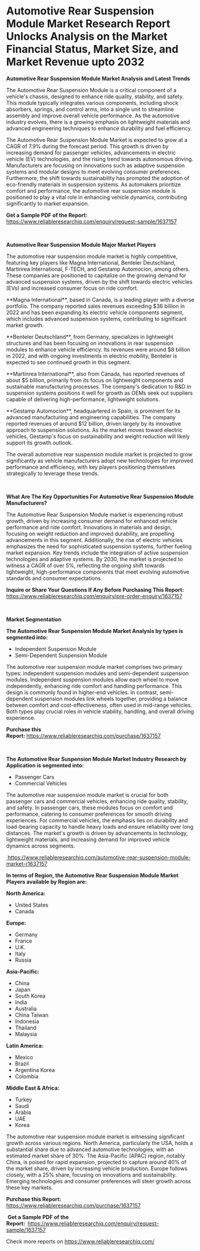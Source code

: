 <p><h1>Automotive Rear Suspension Module Market Research Report Unlocks Analysis on the Market Financial Status, Market Size, and Market Revenue upto 2032</h1></p><p><strong>Automotive Rear Suspension Module Market Analysis and Latest Trends</strong></p>
<p><p>The Automotive Rear Suspension Module is a critical component of a vehicle's chassis, designed to enhance ride quality, stability, and safety. This module typically integrates various components, including shock absorbers, springs, and control arms, into a single unit to streamline assembly and improve overall vehicle performance. As the automotive industry evolves, there is a growing emphasis on lightweight materials and advanced engineering techniques to enhance durability and fuel efficiency.</p><p>The Automotive Rear Suspension Module Market is expected to grow at a CAGR of 7.9% during the forecast period. This growth is driven by increasing demand for passenger vehicles, advancements in electric vehicle (EV) technologies, and the rising trend towards autonomous driving. Manufacturers are focusing on innovations such as adaptive suspension systems and modular designs to meet evolving consumer preferences. Furthermore, the shift towards sustainability has prompted the adoption of eco-friendly materials in suspension systems. As automakers prioritize comfort and performance, the automotive rear suspension module is positioned to play a vital role in enhancing vehicle dynamics, contributing significantly to market expansion.</p></p>
<p><strong>Get a Sample PDF of the Report:&nbsp;</strong> <a href="https://www.reliableresearchiq.com/enquiry/request-sample/1637157?utm_campaign=3202&utm_medium=2&utm_source=Github&utm_content=ia&utm_term=23032025&utm_id=automotive-rear-suspension-module">https://www.reliableresearchiq.com/enquiry/request-sample/1637157</a></p>
<p>&nbsp;</p>
<p><strong>Automotive Rear Suspension Module Major Market Players</strong></p>
<p><p>The automotive rear suspension module market is highly competitive, featuring key players like Magna International, Benteler Deutschland, Martinrea International, F-TECH, and Gestamp Automocion, among others. These companies are positioned to capitalize on the growing demand for advanced suspension systems, driven by the shift towards electric vehicles (EVs) and increased consumer focus on ride comfort.</p><p>**Magna International**, based in Canada, is a leading player with a diverse portfolio. The company reported sales revenues exceeding $36 billion in 2022 and has been expanding its electric vehicle components segment, which includes advanced suspension systems, contributing to significant market growth.</p><p>**Benteler Deutschland**, from Germany, specializes in lightweight structures and has been focusing on innovations in rear suspension modules to enhance vehicle efficiency. Its revenues were around $8 billion in 2022, and with ongoing investments in electric mobility, Benteler is expected to see continued growth in this segment.</p><p>**Martinrea International**, also from Canada, has reported revenues of about $5 billion, primarily from its focus on lightweight components and sustainable manufacturing processes. The company's dedication to R&D in suspension systems positions it well for growth as OEMs seek out suppliers capable of delivering high-performance, lightweight solutions.</p><p>**Gestamp Automocion**, headquartered in Spain, is prominent for its advanced manufacturing and engineering capabilities. The company reported revenues of around $12 billion, driven largely by its innovative approach to suspension solutions. As the market moves toward electric vehicles, Gestamp's focus on sustainability and weight reduction will likely support its growth outlook.</p><p>The overall automotive rear suspension module market is projected to grow significantly as vehicle manufacturers adopt new technologies for improved performance and efficiency, with key players positioning themselves strategically to leverage these trends.</p></p>
<p>&nbsp;</p>
<p><strong>What Are The Key Opportunities For Automotive Rear Suspension Module Manufacturers?</strong></p>
<p><p>The Automotive Rear Suspension Module market is experiencing robust growth, driven by increasing consumer demand for enhanced vehicle performance and ride comfort. Innovations in materials and design, focusing on weight reduction and improved durability, are propelling advancements in this segment. Additionally, the rise of electric vehicles emphasizes the need for sophisticated suspension systems, further fueling market expansion. Key trends include the integration of active suspension technologies and adaptive systems. By 2030, the market is projected to witness a CAGR of over 5%, reflecting the ongoing shift towards lightweight, high-performance components that meet evolving automotive standards and consumer expectations.</p></p>
<p><strong>Inquire or Share Your Questions If Any Before Purchasing This Report:</strong> <a href="https://www.reliableresearchiq.com/enquiry/pre-order-enquiry/1637157?utm_campaign=3202&utm_medium=2&utm_source=Github&utm_content=ia&utm_term=23032025&utm_id=automotive-rear-suspension-module">https://www.reliableresearchiq.com/enquiry/pre-order-enquiry/1637157</a></p>
<p>&nbsp;</p>
<p><strong>Market Segmentation</strong></p>
<p><strong>The Automotive Rear Suspension Module Market Analysis by types is segmented into:</strong></p>
<p><ul><li>Independent Suspension Module</li><li>Semi-Dependent Suspension Module</li></ul></p>
<p><p>The automotive rear suspension module market comprises two primary types: independent suspension modules and semi-dependent suspension modules. Independent suspension modules allow each wheel to move independently, enhancing ride comfort and handling performance. This design is commonly found in higher-end vehicles. In contrast, semi-dependent suspension modules link wheels together, providing a balance between comfort and cost-effectiveness, often used in mid-range vehicles. Both types play crucial roles in vehicle stability, handling, and overall driving experience.</p></p>
<p><strong>Purchase this Report:&nbsp;</strong><a href="https://www.reliableresearchiq.com/purchase/1637157?utm_campaign=3202&utm_medium=2&utm_source=Github&utm_content=ia&utm_term=23032025&utm_id=automotive-rear-suspension-module">https://www.reliableresearchiq.com/purchase/1637157</a></p>
<p>&nbsp;</p>
<p><strong>The Automotive Rear Suspension Module Market Industry Research by Application is segmented into:</strong></p>
<p><ul><li>Passenger Cars</li><li>Commercial Vehicles</li></ul></p>
<p><p>The automotive rear suspension module market is crucial for both passenger cars and commercial vehicles, enhancing ride quality, stability, and safety. In passenger cars, these modules focus on comfort and performance, catering to consumer preferences for smooth driving experiences. For commercial vehicles, the emphasis lies on durability and load-bearing capacity to handle heavy loads and ensure reliability over long distances. The market's growth is driven by advancements in technology, lightweight materials, and increasing demand for improved vehicle dynamics across segments.</p></p>
<p><a href="https://www.reliableresearchiq.com/automotive-rear-suspension-module-market-r1637157?utm_campaign=3202&utm_medium=2&utm_source=Github&utm_content=ia&utm_term=23032025&utm_id=automotive-rear-suspension-module">&nbsp;https://www.reliableresearchiq.com/automotive-rear-suspension-module-market-r1637157</a></p>
<p><strong>In terms of Region, the Automotive Rear Suspension Module Market Players available by Region are:</strong></p>
<p>
    <p> <strong> North America: </strong>
        <ul>
            <li>United States</li>
            <li>Canada</li>
        </ul>
        </p> 
    <p> <strong> Europe: </strong>
        <ul>
            <li>Germany</li>
            <li>France</li>
            <li>U.K.</li>
            <li>Italy</li>
            <li>Russia</li>
        </ul>
        </p> 
    <p> <strong> Asia-Pacific: </strong>
        <ul>
            <li>China</li>
            <li>Japan</li>
            <li>South Korea</li>
            <li>India</li>
            <li>Australia</li>
            <li>China Taiwan</li>
            <li>Indonesia</li>
            <li>Thailand</li>
            <li>Malaysia</li>
        </ul>
        </p> 
    <p> <strong> Latin America: </strong>
        <ul>
            <li>Mexico</li>
            <li>Brazil</li>
            <li>Argentina Korea</li>
            <li>Colombia</li>
        </ul>
        </p> 
    <p> <strong> Middle East & Africa: </strong>
        <ul>
            <li>Turkey</li>
            <li>Saudi</li>
            <li>Arabia</li>
            <li>UAE</li>
            <li>Korea</li>
        </ul>
    </p>
    </p>
<p><p>The automotive rear suspension module market is witnessing significant growth across various regions. North America, particularly the USA, holds a substantial share due to advanced automotive technologies, with an estimated market share of 30%. The Asia-Pacific (APAC) region, notably China, is poised for rapid expansion, projected to capture around 40% of the market share, driven by increasing vehicle production. Europe follows closely, with a 25% share, focusing on innovations and sustainability. Emerging technologies and consumer preferences will steer growth across these key markets.</p></p>
<p><strong>Purchase this Report: </strong><a href="https://www.reliableresearchiq.com/purchase/1637157?utm_campaign=3202&utm_medium=2&utm_source=Github&utm_content=ia&utm_term=23032025&utm_id=automotive-rear-suspension-module">https://www.reliableresearchiq.com/purchase/1637157</a></p>
<p>&nbsp;<strong>Get a Sample PDF of the Report:&nbsp;&nbsp;</strong><a href="https://www.reliableresearchiq.com/enquiry/request-sample/1637157?utm_campaign=3202&utm_medium=2&utm_source=Github&utm_content=ia&utm_term=23032025&utm_id=automotive-rear-suspension-module">https://www.reliableresearchiq.com/enquiry/request-sample/1637157</a></p>
<p><strong></strong></p>
<p>Check more reports on <a href="https://www.reliableresearchiq.com/?utm_campaign=3202&utm_medium=2&utm_source=Github&utm_content=ia&utm_term=23032025&utm_id=automotive-rear-suspension-module">https://www.reliableresearchiq.com/</a></p>